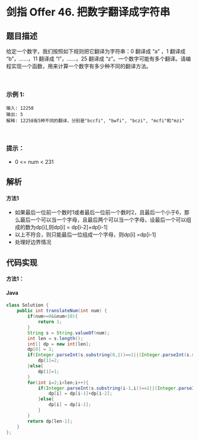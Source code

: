 # 剑指 Offer 46. 把数字翻译成字符串

## 题目描述
给定一个数字，我们按照如下规则把它翻译为字符串：0 翻译成 “a” ，1 翻译成 “b”，……，11 翻译成 “l”，……，25 翻译成 “z”。一个数字可能有多个翻译。请编程实现一个函数，用来计算一个数字有多少种不同的翻译方法。

 

### 示例 1:
```
输入: 12258
输出: 5
解释: 12258有5种不同的翻译，分别是"bccfi", "bwfi", "bczi", "mcfi"和"mzi"
```
 

### 提示：

 - 0 <= num < 231

## 解析
#### 方法1
- 如果最后一位前一个数时1或者最后一位前一个数时2，且最后一个小于6，那么最后一个可以当一个字母，且最后两个可以当一个字母，设最后一个可以组成的数为dp[i],则dp[i] = dp[i-2]+dp[i-1]
- 以上不符合，则只能最后一位组成一个字母，则dp[i] =dp[i-1]
- 处理好边界情况


## 代码实现
#### 方法1：
#### Java
```Java
class Solution {
    public int translateNum(int num) {
        if(num>=0&&num<10){
            return 1;
        }
        String s = String.valueOf(num);
        int len = s.length();
        int[] dp = new int[len];
        dp[0] = 1;
        if(Integer.parseInt(s.substring(0,1))==1||(Integer.parseInt(s.substring(0,1))==2&&Integer.parseInt(s.substring(1,2))<6)){
            dp[1]=2;
        }else{
            dp[1]=1;
        }
        for(int i=2;i<len;i++){
            if(Integer.parseInt(s.substring(i-1,i))==1||(Integer.parseInt(s.substring(i-1,i))==2&&Integer.parseInt(s.substring(i,i+1))<6)){
                dp[i] = dp[i-1]+dp[i-2];
            }else{
                dp[i] = dp[i-1];
            }
        }
        return dp[len-1];
    }
};
```